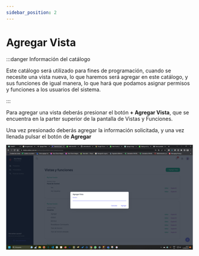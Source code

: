 ```yaml
---
sidebar_position: 2
---
```


# Agregar Vista

:::danger Información del catálogo

Este catálogo será utilizado para fines de programación, cuando se necesite una vista nueva, lo que haremos será agregar en este catálogo, y sus funciones de igual manera, lo que hará que podamos asignar permisos y funciones a los usuarios del sistema.

:::

Para agregar una vista deberás presionar el botón **+ Agregar Vista**, que se encuentra en la parter superior de la pantalla de Vistas y Funciones.

Una vez presionado deberás agregar la información solicitada, y una vez llenada pulsar el botón de **Agregar**

![Texto alternativo de la imagen](../../static/img/agregar_vista.png)
